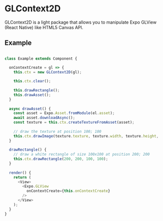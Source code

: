 # GLContext2D

GLContext2D is a light package that allows you to manipulate Expo GLView (React Native) like HTML5 Canvas API.

## Example

```javascript

class Example extends Component {

  onContextCreate = gl => {
    this.ctx = new GLContext2D(gl);
    
    this.ctx.clear();
    
    this.drawRectangle();
    this.drawAsset(); 
  }
  
  async drawAsset() {
    const asset = Expo.Asset.fromModule(el.asset);
    await asset.downloadAsync();
    const texture = this.ctx.createTextureFromAsset(asset);
    
    // draw the texture at position 100; 100
    this.ctx.drawImage(texture.texture, texture.width, texture.height, 100, 100);
  }
  
  drawRectangle() {
    // draw a white rectangle of size 100x100 at position 200; 200
    this.ctx.drawRectangle(200, 200, 100, 100);
  }
  
  render() {
    return (
      <View>
        <Expo.GLView
          onContextCreate={this.onContextCreate}
        />
      </View>
    );
  }
}
  
```
